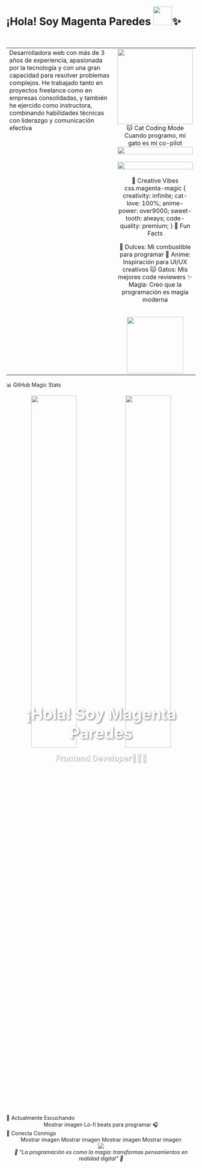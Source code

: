 # ¡Hola! Soy Magenta Paredes <img src="https://media.giphy.com/media/mGcNjsfWAjY5AEZNw6/giphy.gif" width="50">✨

<div align="center">
  <div style="position: absolute; top: 50%; left: 50%; transform: translate(-50%, -50%); z-index: 10;">
    <h1 style="color: white; font-size: 3em; text-shadow: 2px 2px 4px rgba(0,0,0,0.5);">¡Hola! Soy Magenta Paredes</h1>
    <h2 style="color: white; font-size: 1.5em; text-shadow: 1px 1px 2px rgba(0,0,0,0.5);">Frontend Developer👩‍💻✨</h2>
  </div>
</div>
<br>
<table width="100%">
<tr>
<td width="60%" valign="top">
Desarrolladora web con más de 3 años de experiencia,
 apasionada por la tecnología y con una gran capacidad para
 resolver problemas complejos. He trabajado tanto en
 proyectos freelance como en empresas consolidadas, y
 también he ejercido como instructora, combinando
 habilidades técnicas con liderazgo y comunicación efectiva
</td>
<td width="40%" valign="top">
<div align="center">
<img src="[https://media.giphy.com/media/L1R1tvI9svkIWwpVYr/giphy.gif](https://media1.giphy.com/media/v1.Y2lkPTc5MGI3NjExemVuM3kzdGtiOGRybHF2ZjdnZ20waWo5ZmM1aGVjZ2tuYXNncWdwaCZlcD12MV9pbnRlcm5hbF9naWZfYnlfaWQmY3Q9Zw/lJNoBCvQYp7nq/giphy.gif)" width="200"/>
🐱 Cat Coding Mode
Cuando programo, mi gato es mi co-pilot
<img src="https://github-readme-stats.vercel.app/api?username=TU-USERNAME&show_icons=true&theme=radical&hide_border=true&bg_color=30,e96443,904e95&title_color=fff&text_color=fff&icon_color=fff" width="100%"/>
<br><br>
<img src="https://github-readme-stats.vercel.app/api/top-langs/?username=TU-USERNAME&layout=compact&theme=radical&hide_border=true&bg_color=30,904e95,e96443&title_color=fff&text_color=fff" width="100%"/>
<br><br>
🎨 Creative Vibes
css.magenta-magic {
    creativity: infinite;
    cat-love: 100%;
    anime-power: over9000;
    sweet-tooth: always;
    code-quality: premium;
}
🌟 Fun Facts

🍰 Dulces: Mi combustible para programar
🎌 Anime: Inspiración para UI/UX creativos
🐱 Gatos: Mis mejores code reviewers
✨ Magia: Creo que la programación es magia moderna

<br>
<img src="https://media.giphy.com/media/JIX9t2j0ZTN9S/giphy.gif" width="150"/>
</div>
</td>
</tr>
</table>

📊 GitHub Magic Stats
<div align="center">
  <img src="https://github-readme-streak-stats.herokuapp.com/?user=TU-USERNAME&theme=radical&hide_border=true&background=30,e96443,904e95&stroke=fff&ring=fff&fire=fff&currStreakLabel=fff" width="49%"/>
  <img src="https://github-readme-activity-graph.vercel.app/graph?username=TU-USERNAME&custom_title=Magenta's%20Coding%20Journey&bg_color=e96443&color=ffffff&line=ffffff&point=ffffff&area=true&hide_border=true" width="49%"/>
</div>
🎵 Actualmente Escuchando
<div align="center">
Mostrar imagen
Lo-fi beats para programar 🎧
</div>
🌈 Conecta Conmigo
<div align="center">
Mostrar imagen
Mostrar imagen
Mostrar imagen
Mostrar imagen
</div>

<div align="center">
  <img src="https://readme-typing-svg.herokuapp.com?font=Fira+Code&size=18&duration=3000&pause=1000&color=E96443&center=true&vCenter=true&width=600&lines=Transformando+café+en+código+desde+2023+☕;Creando+experiencias+web+mágicas+✨;Siempre+lista+para+el+siguiente+desafío+🚀;Powered+by+dulces+y+amor+por+los+gatos+🐱💕" />
</div>
<div align="center">
  <i>💫 "La programación es como la magia: transformas pensamientos en realidad digital" 💫</i>
</div>
